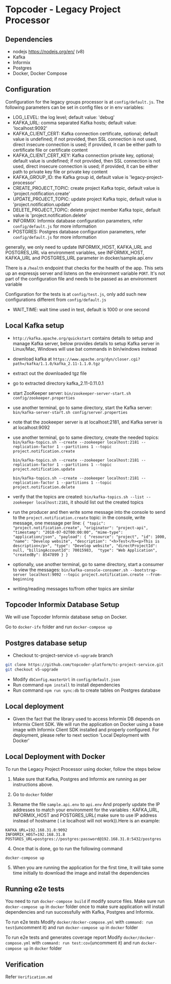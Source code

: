 # Topcoder - Legacy Project Processor

## Dependencies

- nodejs https://nodejs.org/en/ (v8)
- Kafka
- Informix
- Postgres
- Docker, Docker Compose

## Configuration

Configuration for the legacy groups processor is at `config/default.js`.
The following parameters can be set in config files or in env variables:
- LOG_LEVEL: the log level; default value: 'debug'
- KAFKA_URL: comma separated Kafka hosts; default value: 'localhost:9092'
- KAFKA_CLIENT_CERT: Kafka connection certificate, optional; default value is undefined;
    if not provided, then SSL connection is not used, direct insecure connection is used;
    if provided, it can be either path to certificate file or certificate content
- KAFKA_CLIENT_CERT_KEY: Kafka connection private key, optional; default value is undefined;
    if not provided, then SSL connection is not used, direct insecure connection is used;
    if provided, it can be either path to private key file or private key content
- KAFKA_GROUP_ID: the Kafka group id, default value is 'legacy-project-processor'
- CREATE_PROJECT_TOPIC: create project Kafka topic, default value is 'project.notification.create'
- UPDATE_PROJECT_TOPIC: update project Kafka topic, default value is 'project.notification.update'
- DELETE_PROJECT_TOPIC: delete project member Kafka topic, default value is 'project.notification.delete'
- INFORMIX: Informix database configuration parameters, refer `config/default.js` for more information
- POSTGRES: Postgres database configuration parameters, refer `config/default.js` for more information

generally, we only need to update INFORMIX_HOST, KAFKA_URL and POSTGRES_URL via environment variables, see INFORMIX_HOST, KAFKA_URL and POSTGRES_URL parameter in docker/sample.api.env

There is a `/health` endpoint that checks for the health of the app. This sets up an expressjs server and listens on the environment variable `PORT`. It's not part of the configuration file and needs to be passed as an environment variable

Configuration for the tests is at `config/test.js`, only add such new configurations different from `config/default.js`
- WAIT_TIME: wait time used in test, default is 1000 or one second

## Local Kafka setup

- `http://kafka.apache.org/quickstart` contains details to setup and manage Kafka server,
  below provides details to setup Kafka server in Linux/Mac, Windows will use bat commands in bin/windows instead
- download kafka at `https://www.apache.org/dyn/closer.cgi?path=/kafka/1.1.0/kafka_2.11-1.1.0.tgz`
- extract out the downloaded tgz file
- go to extracted directory kafka_2.11-0.11.0.1
- start ZooKeeper server:
  `bin/zookeeper-server-start.sh config/zookeeper.properties`
- use another terminal, go to same directory, start the Kafka server:
  `bin/kafka-server-start.sh config/server.properties`
- note that the zookeeper server is at localhost:2181, and Kafka server is at localhost:9092
- use another terminal, go to same directory, create the needed topics:
  `bin/kafka-topics.sh --create --zookeeper localhost:2181 --replication-factor 1 --partitions 1 --topic project.notification.create`

  `bin/kafka-topics.sh --create --zookeeper localhost:2181 --replication-factor 1 --partitions 1 --topic project.notification.update`

  `bin/kafka-topics.sh --create --zookeeper localhost:2181 --replication-factor 1 --partitions 1 --topic project.notification.delete`

- verify that the topics are created:
  `bin/kafka-topics.sh --list --zookeeper localhost:2181`,
  it should list out the created topics
- run the producer and then write some message into the console to send to the `project.notification.create` topic:
  in the console, write message, one message per line:
  `{ "topic": "project.notification.create", "originator": "project-api", "timestamp": "2018-07-02T00:00:00", "mime-type": "application/json", "payload": { "resource": "project", "id": 1000, "name": "Develop website", "description": "<h>Test</h><p>This is description</p>", "type": "Develop website", "directProjectId": null, "billingAccountId": 70015983,  "type": "Web Application", "createdBy": 8547899 } }`
- optionally, use another terminal, go to same directory, start a consumer to view the messages:
  `bin/kafka-console-consumer.sh --bootstrap-server localhost:9092 --topic project.notification.create --from-beginning`
- writing/reading messages to/from other topics are similar

## Topcoder Informix Database Setup
We will use Topcoder Informix database setup on Docker.

Go to `docker-ifx` folder and run `docker-compose up`

## Postgres database setup

- Checkout tc-project-service `v5-upgrade` branch
```bash
git clone https://github.com/topcoder-platform/tc-project-service.git
git checkout v5-upgrade
```
- Modify `dbConfig.masterUrl` in `config/default.json`
- Run command `npm install` to install dependencies
- Run command `npm run sync:db` to create tables on Postgres database

## Local deployment
- Given the fact that the library used to access Informix DB depends on Informix Client SDK.
We will run the application on Docker using a base image with Informix Client SDK installed and properly configured.
For deployment, please refer to next section 'Local Deployment with Docker'

## Local Deployment with Docker

To run the Legacy Project Processor using docker, follow the steps below

1. Make sure that Kafka, Postgres and Informix are running as per instructions above.

2. Go to `docker` folder

3. Rename the file `sample.api.env` to `api.env` And properly update the IP addresses to match your environment for the variables : KAFKA_URL, INFORMIX_HOST and POSTGRES_URL( make sure to use IP address instead of hostname ( i.e localhost will not work)).Here is an example:
```
KAFKA_URL=192.168.31.8:9092
INFORMIX_HOST=192.168.31.8
POSTGRES_URL=postgres://postgres:password@192.168.31.8:5432/postgres
```

4. Once that is done, go to run the following command

```
docker-compose up
```

5. When you are running the application for the first time, It will take some time initially to download the image and install the dependencies

## Running e2e tests
You need to run `docker-compose build` if modify source files.
Make sure run `docker-compose up` in `docker` folder once to make sure application will install dependencies and run successfully with Kafka, Postgres and Informix.

To run e2e tests
Modify `docker/docker-compose.yml` with `command: run test`(uncomment it) and run `docker-compose up` in `docker` folder

To run e2e tests and generates coverage report
Modify `docker/docker-compose.yml` with `command: run test:cov`(uncomment it) and run `docker-compose up` in `docker` folder

## Verification
Refer `Verification.md`
